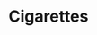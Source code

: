 ---
title: Cigarettes
crosslinks:
- CigarettePackExchange
- packswap
- warpedtour
- electronic_cigarette
- me_irl
- nocontext
- Watches
- FULLCOMMUNISM
- Snus
- SneakyBackgroundFeet
- fakeid
- DumpsterDiving
- hmmm
- Bodyweight
- wien
- ShittyLifeProTips
- DarkNetMarkets
- nottheonion
- REEEEEEEEEE
- Metalocalypse
---